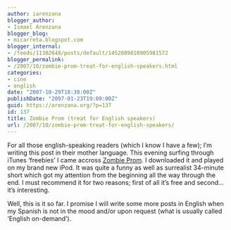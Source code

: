 ```yaml
---
author: iarenzana
blogger_author:
- Ismael Arenzana
blogger_blog:
- micarreta.blogspot.com
blogger_internal:
- /feeds/11302648/posts/default/1452089810905981572
blogger_permalink:
- /2007/10/zombie-prom-treat-for-english-speakers.html
categories:
- cine
- english
date: "2007-10-29T18:38:00Z"
publishDate: "2097-01-23T19:09:00Z"
guid: https://arenzana.org/?p=137
id: 137
title: Zombie Prom (treat for English speakers)
url: /2007/10/zombie-prom-treat-for-english-speakers/
---
```

For all those english-speaking readers (which I know I have a few); I&#8217;m writing this post in their mother language. This evening surfing through iTunes &#8216;freebies&#8217; I came accross [Zombie Prom](http://www.zombiepromthemovie.com/). I downloaded it and played on my brand new iPod. It was quite a funny as well as surrealist 34-minute short which got my attention from the beginning all the way through the end. I must recommend it for two reasons; first of all it&#8217;s free and second&#8230; it&#8217;s interesting.

Well, this is it so far. I promise I will write some more posts in English when my Spanish is not in the mood and/or upon request (what is usually called &#8216;English on-demand&#8217;).
